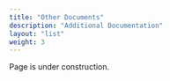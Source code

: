 ```yaml
---
title: "Other Documents"
description: "Additional Documentation"
layout: "list"
weight: 3
---
```

Page is under construction.
